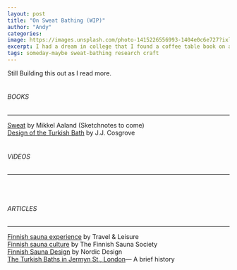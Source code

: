 ```yaml
---
layout: post
title: "On Sweat Bathing (WIP)"
author: "Andy"
categories:
image: https://images.unsplash.com/photo-1415226556993-1404e0c6e727?ixlib=rb-1.2.1&ixid=eyJhcHBfaWQiOjEyMDd9&auto=format&fit=crop&w=396&q=80
excerpt: I had a dream in college that I found a coffee table book on a photo documentation of wine spa resorts in snowy mountains. Like an alcohol onsen. It's been years and I still find the idea alluring. Below are my resources for bathing across many cultures.
tags: someday-maybe sweat-bathing research craft
---
```


Still Building this out as I read more.
<br>
<br>
###### BOOKS
---
[Sweat](https://www.mikkelaaland.com/sweat.html) by Mikkel Aaland (Sketchnotes to come)
<br>
[Design of the Turkish Bath](https://www.abebooks.com/9780894990786/Design-Turkish-Bath-Cosgrove-0894990780/plp "In his book, Design of the Turkish Bath, he complained that Turkish baths were only accessible to the elite. “The Turkish bath by right must become a regular part of all hospitals, hotels, homes for the aged, even private homes.” He offered blueprints for building inexpensive Turkish baths in the home. But for every Cosgrove, there were a dozen politicians and writers suspicious of foreign customs, waving the flag for showers and tubs.") by J.J. Cosgrove
<br>
<br>
###### VIDEOS
---
<br>
<br>


###### ARTICLES
---

[Finnish sauna experience](https://www.travelandleisure.com/trip-ideas/spa-vacations/where-to-sauna-in-helsinki) by Travel & Leisure
<br>
[Finnish sauna culture](https://www.sauna.fi/in-english/finnish-sauna-culture/) by The Finnish Sauna Society
<br>
[Finnish Sauna Design](https://nordicdesign.ca/nordic-tradition-sauna/) by Nordic Design
<br>
[The Turkish Baths in Jermyn St., London](http://www.nickelinthemachine.com/2011/04/the-turkish-baths-in-jermyn-street/ "In 1862, the Illustrated London News reported a company by the name of London and Provincial Turkish Bath was formed for the purpose of “realizing Mr. Urquart’s wish in the establishment of a genuine ‘hammam’ or ‘hot-air bath’.” Urquart became head of the company, and under his supervision, the baths at St. Jermyn Street were built. —Taken from Sweat by Mikkel Aaland")— A brief history
